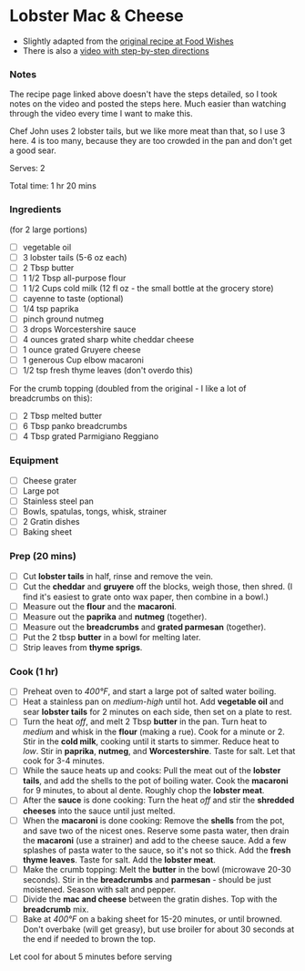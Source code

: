 # Lobster Mac & Cheese

* Slightly adapted from the [original recipe at Food Wishes](https://foodwishes.blogspot.com/2015/02/lobster-mac-and-cheese-is-it-really-hard.html)
* There is also a [video with step-by-step directions](https://www.youtube.com/watch?v=vPO-wOlpN9I)

### Notes

The recipe page linked above doesn't have the steps detailed, so I took notes on the video and posted the steps here.
Much easier than watching through the video every time I want to make this.

Chef John uses 2 lobster tails, but we like more meat than that, so I use 3 here.
4 is too many, because they are too crowded in the pan and don't get a good sear.

Serves: 2

Total time: 1 hr 20 mins

### Ingredients

(for 2 large portions)

* [ ] vegetable oil
* [ ] 3 lobster tails (5-6 oz each)
* [ ] 2 Tbsp butter
* [ ] 1 1/2 Tbsp all-purpose flour
* [ ] 1 1/2 Cups cold milk (12 fl oz - the small bottle at the grocery store)
* [ ] cayenne to taste (optional)
* [ ] 1/4 tsp paprika
* [ ] pinch ground nutmeg
* [ ] 3 drops Worcestershire sauce
* [ ] 4 ounces grated sharp white cheddar cheese
* [ ] 1 ounce grated Gruyere cheese
* [ ] 1 generous Cup elbow macaroni
* [ ] 1/2 tsp fresh thyme leaves (don't overdo this)

For the crumb topping (doubled from the original - I like a lot of breadcrumbs on this):
* [ ] 2 Tbsp melted butter
* [ ] 6 Tbsp panko breadcrumbs
* [ ] 4 Tbsp grated Parmigiano Reggiano

### Equipment

* [ ] Cheese grater
* [ ] Large pot
* [ ] Stainless steel pan
* [ ] Bowls, spatulas, tongs, whisk, strainer
* [ ] 2 Gratin dishes
* [ ] Baking sheet

### Prep (20 mins)

* [ ] Cut **lobster tails** in half, rinse and remove the vein.
* [ ] Cut the **cheddar** and **gruyere** off the blocks, weigh those, then shred. (I find it's easiest to grate onto wax paper, then combine in a bowl.)
* [ ] Measure out the **flour** and the **macaroni**.
* [ ] Measure out the **paprika** and **nutmeg** (together).
* [ ] Measure out the **breadcrumbs** and **grated parmesan** (together).
* [ ] Put the 2 tbsp **butter** in a bowl for melting later.
* [ ] Strip leaves from **thyme sprigs**.

### Cook (1 hr)

* [ ] Preheat oven to *400°F*, and start a large pot of salted water boiling.
* [ ] Heat a stainless pan on *medium-high* until hot. Add **vegetable oil** and sear **lobster tails** for 2 minutes on each side, then set on a plate to rest.
* [ ] Turn the heat *off*, and melt 2 Tbsp **butter** in the pan. Turn heat to *medium* and whisk in the **flour** (making a rue). Cook for a minute or 2. Stir in the **cold milk**, cooking until it starts to simmer. Reduce heat to *low*. Stir in **paprika**, **nutmeg**, and **Worcestershire**. Taste for salt. Let that cook for 3-4 minutes.
* [ ] While the sauce heats up and cooks: Pull the meat out of the **lobster tails**, and add the shells to the pot of boiling water. Cook the **macaroni** for 9 minutes, to about al dente. Roughly chop the **lobster meat**.
* [ ] After the **sauce** is done cooking: Turn the heat *off* and stir the **shredded cheeses** into the sauce until just melted.
* [ ] When the **macaroni** is done cooking: Remove the **shells** from the pot, and save two of the nicest ones. Reserve some pasta water, then drain the **macaroni** (use a strainer) and add to the cheese sauce. Add a few splashes of pasta water to the sauce, so it's not so thick. Add the **fresh thyme leaves**. Taste for salt. Add the **lobster meat**.
* [ ] Make the crumb topping: Melt the **butter** in the bowl (microwave 20-30 seconds). Stir in the **breadcrumbs** and **parmesan** - should be just moistened. Season with salt and pepper.
* [ ] Divide the **mac and cheese** between the gratin dishes. Top with the **breadcrumb** mix.
* [ ] Bake at *400°F* on a baking sheet for 15-20 minutes, or until browned. Don't overbake (will get greasy), but use broiler for about 30 seconds at the end if needed to brown the top.

Let cool for about 5 minutes before serving
